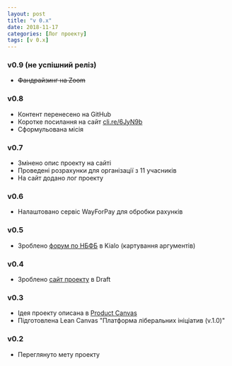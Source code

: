 ```yaml
---
layout: post
title: "v 0.x"
date: 2018-11-17
categories: [Лог проекту]
tags: [v 0.x]
---
```


### v0.9 (не успішний реліз)

- ~~Фандрайзинг на Zoom~~

### v0.8

- Контент перенесено на GitHub
- Коротке посилання на сайт [cli.re/6JyN9b](http://cli.re/6JyN9b)
- Сформульована місія

### v0.7

- Змінено опис проекту на сайті
- Проведені розрахунки для організації з 11 учасників
- На сайт додано лог проекту

### v0.6

- Налаштовано сервіс WayForPay для обробки рахунків

### v0.5

- Зроблено [форум по НБФБ](http://bit.ly/nbfb-ua) в Kialo (картування аргументів)

### v0.4

- Зроблено [сайт проекту](http://bit.ly/ThPBDo) в Draft

### v0.3

- Ідея проекту описана в [Product Canvas](https://bmfiddle.com/f/#/c4Fv8)
- Підготовлена Lean Canvas "Платформа ліберальних ініціатив (v.1.0)"

### v0.2

- Переглянуто мету проекту
<!--stackedit_data:
eyJoaXN0b3J5IjpbMTYyNzQyMjI2NCwtNjg4NjkwNjAwXX0=
-->
<!--stackedit_data:
eyJoaXN0b3J5IjpbMTExMzExMTEzMiwtMjEyMjA3NTg0OCwtNz
UyMDg2OTIyLC0xNjcxMDAxOTQwXX0=
-->

